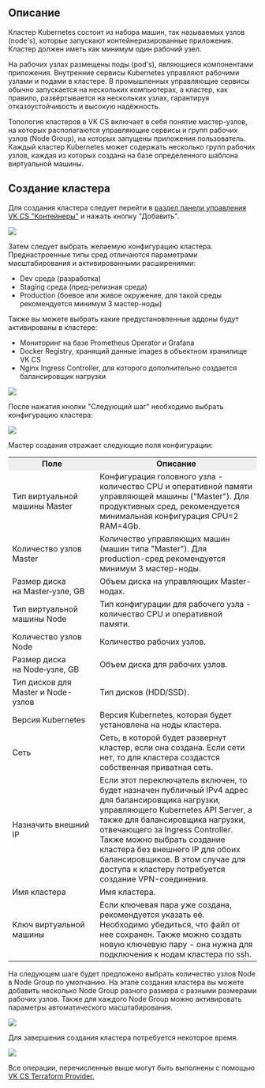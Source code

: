 Описание
--------

Кластер Kubernetes состоит из набора машин, так называемых узлов (node's), которые запускают контейнеризированные приложения. Кластер должен иметь как минимум один рабочий узел.

На рабочих узлах размещены поды (pod's), являющиеся компонентами приложения. Внутренние сервисы Kubernetes управляют рабочими узлами и подами в кластере. В промышленных управляющие сервисы обычно запускается на нескольких компьютерах, а кластер, как правило, развёртывается на нескольких узлах, гарантируя отказоустойчивость и высокую надёжность.

Топология кластеров в VK CS включает в себя понятие мастер-узлов, на которых располагаются управляющие сервисы и групп рабочих узлов (Node Group), на которых запущены приложения пользователь. Каждый кластер Kubernetes может содержать несколько групп рабочих узлов, каждая из которых создана на базе определенного шаблона виртуальной машины.

Создание кластера
-----------------

Для создания кластера следует перейти в [раздел панели управления VK CS "Контейнеры"](https://mcs.mail.ru/app/services/containers/add/) и нажать кнопку "Добавить".

![](./assets/1598986561482-1598986561482.png)

Затем следует выбрать желаемую конфигурацию кластера. Преднастроенные типы сред отличаются параметрами масштабирования и активированными расширениями:

*   Dev среда (разработка)
*   Staging среда (пред-релизная среда)
*   Production (боевое или живое окружение, для такой среды рекомендуется минимум 3 мастер-ноды)

Также вы можете выбрать какие предустановленные аддоны будут активированы в кластере:

*   Мониторинг на базе Prometheus Operator и Grafana
*   Docker Registry, хранящий данные images в объектном хранилище VK CS
*   Nginx Ingress Controller, для которого дополнительно создается балансировщик нагрузки 

![](./assets/helpjuice_production-2fuploads-2fupload-2fimage-2f7055-2fdirect-2f1610642560891-1610642560891.png)

После нажатия кнопки "Следующий шаг" необходимо выбрать конфигурацию кластера:

![](./assets/helpjuice_production-2fuploads-2fupload-2fimage-2f7055-2fdirect-2f1610642611733-1610642611733.png)

Мастер создания отражает следующие поля конфигурации:

<table border="0" cellpadding="0" cellspacing="0" style="margin-right: calc(0%); width: 100%;" width="568"><tbody><tr><td height="19" style="background-color: rgb(239, 239, 239); text-align: center;" width="35.2112676056338%"><strong>Поле</strong></td><td style="background-color: rgb(239, 239, 239); text-align: center;" width="64.78873239436619%"><strong>Описание</strong></td></tr><tr><td class="xl65" height="38" width="35.2112676056338%">Тип виртуальной машины Master</td><td class="xl65" width="64.78873239436619%">Конфигурация головного узла - количество CPU и оперативной памяти управляющей машины ("Master"). Для продуктивных сред, рекомендуется минимальная конфигурация CPU=2 RAM=4Gb.&nbsp;</td></tr><tr><td class="xl65" height="38" width="35.2112676056338%">Количество узлов Master</td><td class="xl65" width="64.78873239436619%">Количество управляющих машин (машин типа "Master"). Для production-сред рекомендуется минимум 3 мастер-ноды.&nbsp;</td></tr><tr><td class="xl65" height="38" width="35.2112676056338%">Размер диска на&nbsp;Master‑узле, GB</td><td class="xl65" width="64.78873239436619%">Объем диска на управляющих Master-нодах.&nbsp;</td></tr><tr><td class="xl65" height="38" width="35.2112676056338%">Тип виртуальной машины Node</td><td class="xl65" width="64.78873239436619%">Тип конфигурации для рабочего узла - количество CPU и оперативной памяти.</td></tr><tr><td class="xl65" height="19" width="35.2112676056338%">Количество узлов Node</td><td class="xl65" width="64.78873239436619%">Количество рабочих узлов.</td></tr><tr><td class="xl65" height="38" width="35.2112676056338%">Размер диска на&nbsp;Node‑узле, GB</td><td class="xl65" width="64.78873239436619%">Объем диска для рабочих узлов.</td></tr><tr><td class="xl65" height="58" width="35.2112676056338%">Тип дисков для Master и Node-узлов</td><td class="xl65" width="64.78873239436619%">Тип дисков (HDD/SSD).&nbsp;</td></tr><tr><td class="xl65" height="38" width="35.2112676056338%">Версия Kubernetes</td><td class="xl65" width="64.78873239436619%">Версия Kubernetes, которая будет установлена на ноды кластера.</td></tr><tr><td class="xl65" height="77" width="35.2112676056338%">Сеть</td><td class="xl65" width="64.78873239436619%">Сеть, в которой будет развернут кластер, если она создана. Если сети нет, то для кластера создастся собственная приватная сеть.</td></tr><tr><td>Назначить внешний IP</td><td class="currently-active">Если этот переключатель включен, то будет назначен публичный IPv4 адрес для балансировщика нагрузки, управляющего Kubernetes API Server, а также для балансировщика нагрузки, отвечающего за Ingress Controller.<br>Также можно выбрать создание кластера без внешнего IP для обоих балансировщиков. В этом случае для доступа к кластеру потребуется создание VPN-соединения.&nbsp;</td></tr><tr><td class="xl65" height="19" width="35.2112676056338%">Имя кластера</td><td class="xl65" width="64.78873239436619%">Имя кластера.</td></tr><tr><td class="xl65" height="77" width="35.2112676056338%">Ключ виртуальной машины</td><td class="xl65" width="64.78873239436619%">Если ключевая пара уже создана, рекомендуется указать её. Необходимо убедиться, что файл от нее сохранен. Также можно создать новую ключевую пару - она нужна для подключения к нодам кластера по ssh.</td></tr></tbody></table>

На следующем шаге будет предложено выбрать количество узлов Node в Node Group по умолчанию. На этапе создания кластера вы можете добавить несколько Node Group разного размера с разными размерами рабочих узлов. Также для каждого Node Group можно активировать параметры автоматического масштабирования.

![](./assets/1603752129195-gruppy-uzlov.jpg)

Для завершения создания кластера потребуется некоторое время.

![](./assets/1598986650096-1598986650096.png)

Все операции, перечисленные выше могут быть выполнены с помощью [VK CS Terraform Provider.](https://mcs.mail.ru/docs/ru/base/k8s/k8s-terraform/k8s-terraform-mcs)